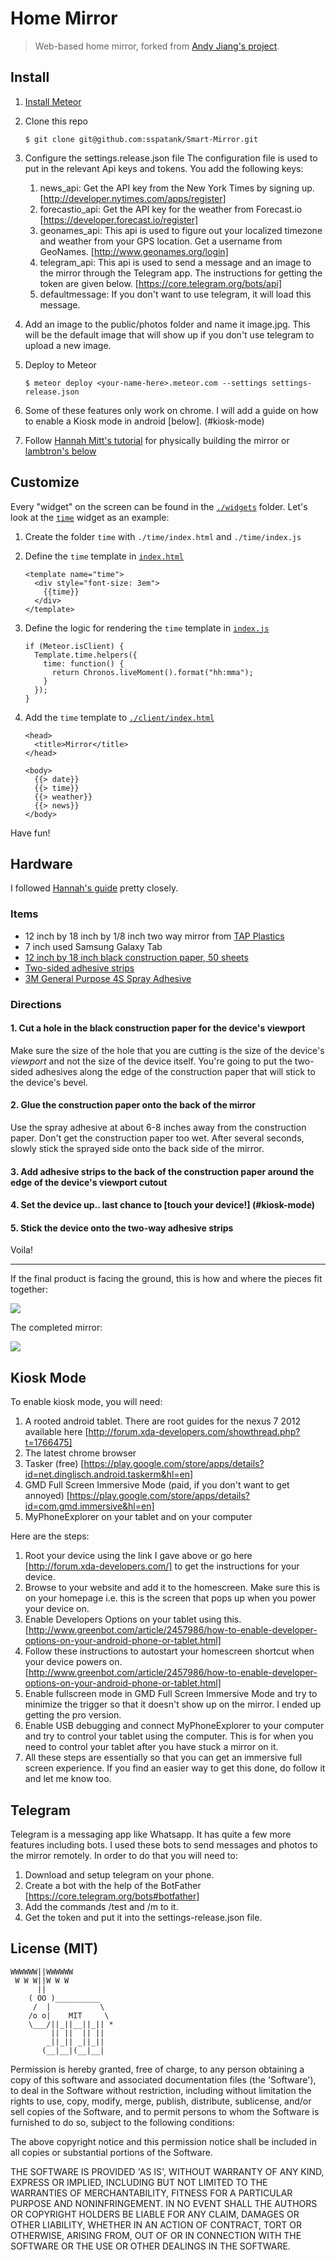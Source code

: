 # Home Mirror

> Web-based home mirror, forked from [Andy Jiang's project](https://github.com/lambtron/homemirror).

## Install

1. [Install Meteor](https://www.meteor.com/install)
2. Clone this repo

    ```
    $ git clone git@github.com:sspatank/Smart-Mirror.git
    ```

3. Configure the settings.release.json file
      The configuration file is used to put in the relevant Api keys and tokens. You add the following keys:
      1. news_api: Get the API key from the New York Times by signing up. [http://developer.nytimes.com/apps/register]
      2. forecastio_api: Get the API key for the weather from Forecast.io [https://developer.forecast.io/register]
      3. geonames_api: This api is used to figure out your localized timezone and weather from your GPS location. Get a username from                        GeoNames. [http://www.geonames.org/login]
      4. telegram_api: This api is used to send a message and an image to the mirror through the Telegram app. The instructions for            getting the token are given below. [https://core.telegram.org/bots/api]
      5. defaultmessage: If you don't want to use telegram, it will load this message.

4. Add an image to the public/photos folder and name it image.jpg. This will be the default image that will show up if you don't use      telegram to upload a new image. 

5. Deploy to Meteor

    ```
    $ meteor deploy <your-name-here>.meteor.com --settings settings-release.json
    ```

4. Some of these features only work on chrome. I will add a guide on how to enable a Kiosk mode in android [below]. (#kiosk-mode)

5. Follow [Hannah Mitt's tutorial](https://github.com/HannahMitt/HomeMirror) for physically building the mirror or [lambtron's below](#hardware)

## Customize

Every "widget" on the screen can be found in the [`./widgets`](https://github.com/lambtron/homemirror/tree/master/widgets) folder. Let's look at the [`time`](https://github.com/lambtron/homemirror/tree/master/widgets/time) widget as an example:

1. Create the folder `time` with `./time/index.html` and `./time/index.js`

2. Define the `time` template in [`index.html`](https://github.com/lambtron/homemirror/blob/master/widgets/time/index.html)

    ```
    <template name="time">
      <div style="font-size: 3em">
        {{time}}
      </div>
    </template>
    ```

3. Define the logic for rendering the `time` template in [`index.js`](https://github.com/lambtron/homemirror/blob/master/widgets/time/index.js)

    ```
    if (Meteor.isClient) {
      Template.time.helpers({
        time: function() {
          return Chronos.liveMoment().format("hh:mma");
        }
      });
    }
    ```

4. Add the `time` template to [`./client/index.html`](https://github.com/lambtron/homemirror/blob/master/client/index.html#L7)

    ```
    <head>
      <title>Mirror</title>
    </head>

    <body>
      {{> date}}
      {{> time}}
      {{> weather}}
      {{> news}}
    </body>
    ```

Have fun!


## Hardware

I followed [Hannah's guide](https://github.com/HannahMitt/HomeMirror) pretty closely.

### Items

- 12 inch by 18 inch by 1/8 inch two way mirror from [TAP Plastics](http://www.tapplastics.com/product/plastics/cut_to_size_plastic/two_way_mirrored_acrylic/558)
- 7 inch used Samsung Galaxy Tab
- [12 inch by 18 inch black construction paper, 50 sheets](http://www.amazon.com/gp/product/B000F7ASAU)
- [Two-sided adhesive strips](http://www.amazon.com/gp/product/B0084M68IO)
- [3M General Purpose 4S Spray Adhesive](http://www.amazon.com/gp/product/B000PCWRMC)

### Directions

#### 1. Cut a hole in the black construction paper for the device's viewport

Make sure the size of the hole that you are cutting is the size of the device's _viewport_ and not the size of the device itself. You're going to put the two-sided adhesives along the edge of the construction paper that will stick to the device's bevel.

#### 2. Glue the construction paper onto the back of the mirror

Use the spray adhesive at about 6-8 inches away from the construction paper. Don't get the construction paper too wet. After several seconds, slowly stick the sprayed side onto the back side of the mirror.

#### 3. Add adhesive strips to the back of the construction paper around the edge of the device's viewport cutout

#### 4. Set the device up.. last chance to [touch your device!] (#kiosk-mode)

#### 5. Stick the device onto the two-way adhesive strips

Voila!

---

If the final product is facing the ground, this is how and where the pieces fit together:

![](http://i.imgur.com/KXqUMOI.jpg)

The completed mirror:

![](http://i.imgur.com/IxgfxQx.jpg)


## Kiosk Mode
To enable kiosk mode, you will need:
 1. A rooted android tablet. There are root guides for the nexus 7 2012 available here [http://forum.xda-developers.com/showthread.php?t=1766475]
 2. The latest chrome browser
 3. Tasker (free) [https://play.google.com/store/apps/details?id=net.dinglisch.android.taskerm&hl=en]
 4. GMD Full Screen Immersive Mode (paid, if you don't want to get annoyed) [https://play.google.com/store/apps/details?id=com.gmd.immersive&hl=en]
 5. MyPhoneExplorer on your tablet and on your computer

Here are the steps:
 1. Root your device using the link I gave above or go here [http://forum.xda-developers.com/] to get the instructions for your device.
 2. Browse to your website and add it to the homescreen. Make sure this is on your homepage i.e. this is the screen that pops up when you power your device on. 
 3. Enable Developers Options on your tablet using this. [http://www.greenbot.com/article/2457986/how-to-enable-developer-options-on-your-android-phone-or-tablet.html]
 4. Follow these instructions to autostart your homescreen shortcut when your device powers on. [http://www.greenbot.com/article/2457986/how-to-enable-developer-options-on-your-android-phone-or-tablet.html]
 5. Enable fullscreen mode in GMD Full Screen Immersive Mode and try to minimize the trigger so that it doesn't show up on the mirror. I ended up getting the pro version. 
 6. Enable USB debugging and connect MyPhoneExplorer to your computer and try to control your tablet using the computer. This is for when you need to control your tablet after you have stuck a mirror on it. 
 7. All these steps are essentially so that you can get an immersive full screen experience. If you find an easier way to get this done, do follow it and let me know too. 

## Telegram

Telegram is a messaging app like Whatsapp. It has quite a few more features including bots. I used these bots to send messages and photos to the mirror remotely. In order to do that you will need to:
1. Download and setup telegram on your phone. 
2. Create a bot with the help of the BotFather [https://core.telegram.org/bots#botfather]
3. Add the commands /test and /m to it. 
4. Get the token and put it into the settings-release.json file. 

## License (MIT)

```
WWWWWW||WWWWWW
 W W W||W W W
      ||
    ( OO )__________
     /  |           \
    /o o|    MIT     \
    \___/||_||__||_|| *
         || ||  || ||
        _||_|| _||_||
       (__|__|(__|__|
```

Permission is hereby granted, free of charge, to any person obtaining a copy of this software and associated documentation files (the 'Software'), to deal in the Software without restriction, including without limitation the rights to use, copy, modify, merge, publish, distribute, sublicense, and/or sell copies of the Software, and to permit persons to whom the Software is furnished to do so, subject to the following conditions:

The above copyright notice and this permission notice shall be included in all copies or substantial portions of the Software.

THE SOFTWARE IS PROVIDED 'AS IS', WITHOUT WARRANTY OF ANY KIND, EXPRESS OR IMPLIED, INCLUDING BUT NOT LIMITED TO THE WARRANTIES OF MERCHANTABILITY, FITNESS FOR A PARTICULAR PURPOSE AND NONINFRINGEMENT. IN NO EVENT SHALL THE AUTHORS OR COPYRIGHT HOLDERS BE LIABLE FOR ANY CLAIM, DAMAGES OR OTHER LIABILITY, WHETHER IN AN ACTION OF CONTRACT, TORT OR OTHERWISE, ARISING FROM, OUT OF OR IN CONNECTION WITH THE SOFTWARE OR THE USE OR OTHER DEALINGS IN THE SOFTWARE.
